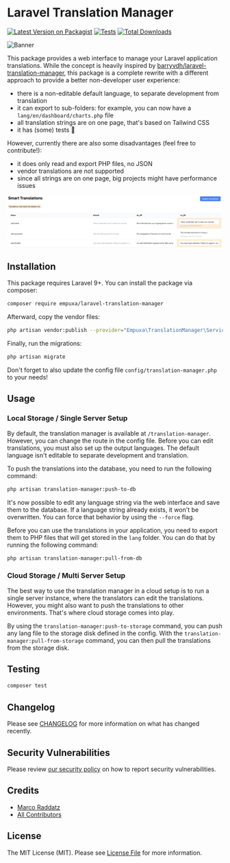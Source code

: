 # Laravel Translation Manager

[![Latest Version on Packagist](https://img.shields.io/packagist/v/empuxa/laravel-translation-manager.svg?style=flat-square)](https://packagist.org/packages/empuxa/laravel-translation-manager)
[![Tests](https://img.shields.io/github/actions/workflow/status/empuxa/laravel-translation-manager/run-tests.yml?branch=main&label=tests&style=flat-square)](https://github.com/empuxa/laravel-translation-manager/actions/workflows/run-tests.yml)
[![Total Downloads](https://img.shields.io/packagist/dt/empuxa/laravel-translation-manager.svg?style=flat-square)](https://packagist.org/packages/empuxa/laravel-translation-manager)

![Banner](https://banners.beyondco.de/Translation%20Manager.png?theme=light&packageManager=composer+require&packageName=empuxa%2Ftranslation-manager&pattern=architect&style=style_1&description=&md=1&showWatermark=0&fontSize=100px&images=https%3A%2F%2Flaravel.com%2Fimg%2Flogomark.min.svg)

This package provides a web interface to manage your Laravel application translations.
While the concept is heavily inspired by [barryvdh/laravel-translation-manager](https://github.com/barryvdh/laravel-translation-manager), this package is a complete rewrite with a different approach to provide a better non-developer user experience:

- there is a non-editable default language, to separate development from translation
- it can export to sub-folders: for example, you can now have a `lang/en/dashboard/charts.php` file
- all translation strings are on one page, that's based on Tailwind CSS
- it has (some) tests 🫣

However, currently there are also some disadvantages (feel free to contribute!):
- it does only read and export PHP files, no JSON
- vendor translations are not supported
- since all strings are on one page, big projects might have performance issues

![Overview](docs/overview.png)

## Installation

This package requires Laravel 9+.
You can install the package via composer:

```bash
composer require empuxa/laravel-translation-manager
```

Afterward, copy the vendor files:

```bash
php artisan vendor:publish --provider="Empuxa\TranslationManager\ServiceProvider"
```

Finally, run the migrations:

```bash
php artisan migrate
```

Don't forget to also update the config file `config/translation-manager.php` to your needs!

## Usage
### Local Storage / Single Server Setup
By default, the translation manager is available at `/translation-manager`. However, you can change the route in the config file. Before you can edit translations, you must also set up the output languages. The default language isn't editable to separate development and translation.

To push the translations into the database, you need to run the following command:

```bash
php artisan translation-manager:push-to-db
```

It's now possible to edit any language string via the web interface and save them to the database. If a language string already exists, it won't be overwritten. You can force that behavior by using the `--force` flag.

Before you can use the translations in your application, you need to export them to PHP files that will get stored in the `lang` folder. You can do that by running the following command:

```bash
php artisan translation-manager:pull-from-db
```

### Cloud Storage / Multi Server Setup
The best way to use the translation manager in a cloud setup is to run a single server instance, where the translators can edit the translations. However, you might also want to push the translations to other environments. That's where cloud storage comes into play. 

By using the `translation-manager:push-to-storage` command, you can push any lang file to the storage disk defined in the config. With the `translation-manager:pull-from-storage` command, you can then pull the translations from the storage disk.

## Testing

```bash
composer test
```

## Changelog

Please see [CHANGELOG](CHANGELOG.md) for more information on what has changed recently.

## Security Vulnerabilities

Please review [our security policy](../../security/policy) on how to report security vulnerabilities.

## Credits

- [Marco Raddatz](https://github.com/marcoraddatz)
- [All Contributors](../../contributors)

## License

The MIT License (MIT). Please see [License File](LICENSE.md) for more information.
